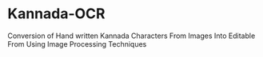 # Kannada-OCR
Conversion of Hand written Kannada  Characters From Images Into Editable From Using Image Processing Techniques

